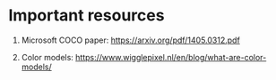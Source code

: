 # Important resources

1. Microsoft COCO paper: https://arxiv.org/pdf/1405.0312.pdf

2. Color models: https://www.wigglepixel.nl/en/blog/what-are-color-models/
